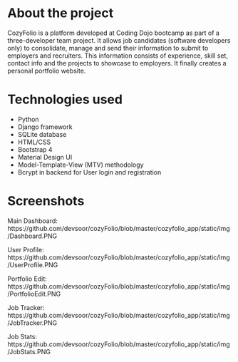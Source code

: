 <h1>About the project</h1>
CozyFolio is a platform developed at Coding Dojo bootcamp as part of a three-developer team project. It allows job candidates (software developers only) to consolidate, manage and send their information  to submit to employers and recruiters. This information consists of experience, skill set, contact info and the projects to showcase to employers. It finally creates a personal portfolio website.

<h1>Technologies used</h1>
<ul>
 <li>Python</li>
  <li>Django framework</li>
  <li>SQLite database</li>
  <li>HTML/CSS</li>
  <li>Bootstrap 4</li>
  <li>Material Design UI</li>
  <li>Model-Template-View (MTV) methodology</li>
  <li>Bcrypt in backend for User login and registration</li>
</ul>
 
<h1>Screenshots</h1>
<p>Main Dashboard: https://github.com/devsoor/cozyFolio/blob/master/cozyfolio_app/static/img/Dashboard.PNG</p>

<p>User Profile: https://github.com/devsoor/cozyFolio/blob/master/cozyfolio_app/static/img/UserProfile.PNG<p>

<p>Portfolio Edit: https://github.com/devsoor/cozyFolio/blob/master/cozyfolio_app/static/img/PortfolioEdit.PNG</p>

<p>Job Tracker: https://github.com/devsoor/cozyFolio/blob/master/cozyfolio_app/static/img/JobTracker.PNG</p>

<p>Job Stats: https://github.com/devsoor/cozyFolio/blob/master/cozyfolio_app/static/img/JobStats.PNG</p>

